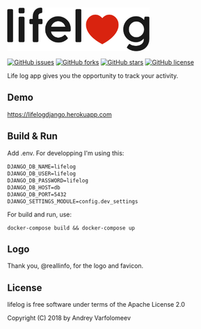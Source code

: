 <p align="left"><img src="logo/horizontal.svg" alt="lifelog" height="100px"></p>

[![GitHub issues](https://img.shields.io/github/issues/andreyvpng/lifelog.svg?style=for-the-badge)](https://github.com/andreyvpng/lifelog/issues)
[![GitHub forks](https://img.shields.io/github/forks/andreyvpng/lifelog.svg?style=for-the-badge)](https://github.com/andreyvpng/lifelog/network)
[![GitHub stars](https://img.shields.io/github/stars/andreyvpng/lifelog.svg?style=for-the-badge)](https://github.com/andreyvpng/lifelog/stargazers)
[![GitHub license](https://img.shields.io/github/license/andreyvpng/lifelog.svg?style=for-the-badge)](https://github.com/andreyvpng/lifelog/blob/master/LICENSE)

Life log app gives you the opportunity to track your activity.

## Demo

https://lifelogdjango.herokuapp.com

## Build & Run

Add .env. For developping I'm using this:

    DJANGO_DB_NAME=lifelog
    DJANGO_DB_USER=lifelog
    DJANGO_DB_PASSWORD=lifelog
    DJANGO_DB_HOST=db
    DJANGO_DB_PORT=5432
    DJANGO_SETTINGS_MODULE=config.dev_settings

For build and run, use:

    docker-compose build && docker-compose up

## Logo

Thank you, @reallinfo, for the logo and favicon.

## License

lifelog is free software under terms of the Apache License 2.0

Copyright (C) 2018 by Andrey Varfolomeev
